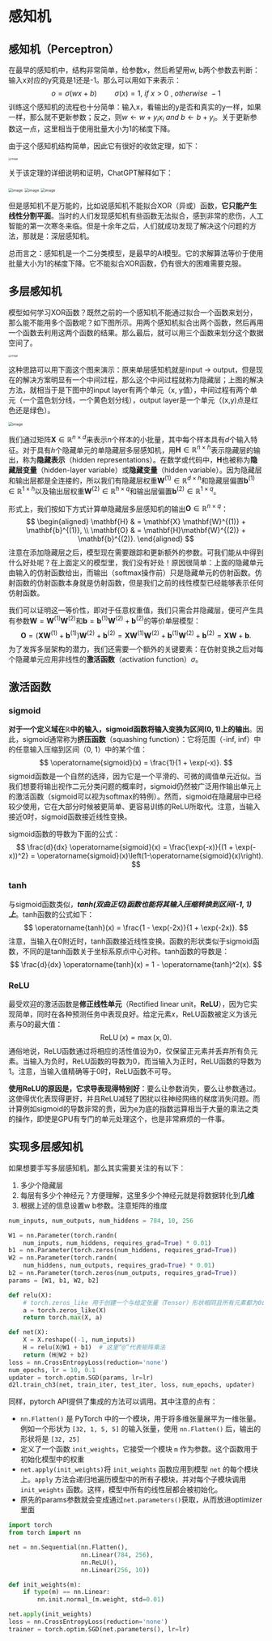 # 感知机

## 感知机（Perceptron）

在最早的感知机中，结构非常简单，给参数x，然后希望用w, b两个参数去判断：输入x对应的y究竟是1还是-1。那么可以用如下来表示：
$$
o = \sigma(wx+b)\hspace{1cm} \sigma(x)=1,\ if\ x>0\ ,\ otherwise\ -1
$$
训练这个感知机的流程也十分简单：输入x，看输出的y是否和真实的y一样，如果一样，那么就不更新参数；反之，则$w\leftarrow w+y_ix_i\ and\ b\leftarrow b+y_i$。关于更新参数这一点，这里相当于使用批量大小为1的梯度下降。

由于这个感知机结构简单，因此它有很好的收敛定理，如下：

<img src="img/1.png" alt="image" style="zoom:33%;" />

关于该定理的详细说明和证明，ChatGPT解释如下：

<img src="img/2.png" alt="image" style="zoom: 50%;" />

<img src="img/3.png" alt="image" style="zoom: 50%;" />

<img src="img/4.png" alt="image" style="zoom: 50%;" />

但是感知机不是万能的，比如说感知机不能拟合XOR（异或）函数，**它只能产生线性分割平面**。当时的人们发现感知机有些函数无法拟合，感到非常的悲伤，人工智能的第一次寒冬来临。但是十余年之后，人们就成功发现了解决这个问题的方法，那就是：深层感知机。

总而言之：感知机是一个二分类模型，是最早的AI模型。它的求解算法等价于使用批量大小为1的梯度下降。它不能拟合XOR函数，仍有很大的困难需要克服。

## 多层感知机

模型如何学习XOR函数？既然之前的一个感知机不能通过拟合一个函数来划分，那么能不能用多个函数呢？如下图所示。用两个感知机拟合出两个函数，然后再用一个函数去利用这两个函数的结果。那么最后，就可以用三个函数来划分这个数据空间了。

<img src="img/5.png" alt="image" style="zoom: 33%;" />

这种思路可以用下面这个图来演示：原来单层感知机就是input -> output，但是现在的解决方案明显有一个中间过程，那么这个中间过程就称为隐藏层；上图的解决方法，就相当于是下图中的input layer有两个单元（x, y值），中间过程有两个单元（一个蓝色划分线，一个黄色划分线），output layer是一个单元（(x,y)点是红色还是绿色）。

<img src="img/6.png" alt="image" style="zoom: 50%;" />

我们通过矩阵$\mathbf{X} \in \mathbb{R}^{n \times d}$来表示$n$个样本的小批量，其中每个样本具有$d$个输入特征。对于具有$h$个隐藏单元的单隐藏层多层感知机，用$\mathbf{H} \in \mathbb{R}^{n \times h}$表示隐藏层的输出，称为**隐藏表示**（hidden representations）。在数学或代码中，$\mathbf{H}$也被称为**隐藏层变量**（hidden-layer variable）或**隐藏变量**（hidden variable）。因为隐藏层和输出层都是全连接的，所以我们有隐藏层权重$\mathbf{W}^{(1)} \in \mathbb{R}^{d \times h}$和隐藏层偏置$\mathbf{b}^{(1)} \in \mathbb{R}^{1 \times h}$以及输出层权重$\mathbf{W}^{(2)} \in \mathbb{R}^{h \times q}$和输出层偏置$\mathbf{b}^{(2)} \in \mathbb{R}^{1 \times q}$。

形式上，我们按如下方式计算单隐藏层多层感知机的输出$\mathbf{O} \in \mathbb{R}^{n \times q}$：
$$
\begin{aligned}
    \mathbf{H} & = \mathbf{X} \mathbf{W}^{(1)} + \mathbf{b}^{(1)}, \\
    \mathbf{O} & = \mathbf{H}\mathbf{W}^{(2)} + \mathbf{b}^{(2)}.
\end{aligned}
$$
注意在添加隐藏层之后，模型现在需要跟踪和更新额外的参数。可我们能从中得到什么好处呢？在上面定义的模型里，我们没有好处！原因很简单：上面的隐藏单元由输入的仿射函数给出，而输出（softmax操作前）只是隐藏单元的仿射函数。仿射函数的仿射函数本身就是仿射函数，但是我们之前的线性模型已经能够表示任何仿射函数。

我们可以证明这一等价性，即对于任意权重值，我们只需合并隐藏层，便可产生具有参数$\mathbf{W} = \mathbf{W}^{(1)}\mathbf{W}^{(2)}$和$\mathbf{b} = \mathbf{b}^{(1)} \mathbf{W}^{(2)} + \mathbf{b}^{(2)}$的等价单层模型：
$$
\mathbf{O} = (\mathbf{X} \mathbf{W}^{(1)} + \mathbf{b}^{(1)})\mathbf{W}^{(2)} + \mathbf{b}^{(2)} = \mathbf{X} \mathbf{W}^{(1)}\mathbf{W}^{(2)} + \mathbf{b}^{(1)} \mathbf{W}^{(2)} + \mathbf{b}^{(2)} = \mathbf{X} \mathbf{W} + \mathbf{b}.
$$
为了发挥多层架构的潜力，我们还需要一个额外的关键要素：在仿射变换之后对每个隐藏单元应用非线性的**激活函数**（activation function）$\sigma$。

## 激活函数

### sigmoid

**对于一个定义域在$\mathbb{R}$中的输入，**sigmoid函数**将输入变换为区间(0, 1)上的输出**。因此，sigmoid通常称为**挤压函数**（squashing function）：它将范围（-inf, inf）中的任意输入压缩到区间（0, 1）中的某个值：
$$
\operatorname{sigmoid}(x) = \frac{1}{1 + \exp(-x)}.
$$
sigmoid函数是一个自然的选择，因为它是一个平滑的、可微的阈值单元近似。当我们想要将输出视作二元分类问题的概率时，sigmoid仍然被广泛用作输出单元上的激活函数（sigmoid可以视为softmax的特例）。然而，sigmoid在隐藏层中已经较少使用，它在大部分时候被更简单、更容易训练的ReLU所取代。注意，当输入接近0时，sigmoid函数接近线性变换。

sigmoid函数的导数为下面的公式：
$$
\frac{d}{dx} \operatorname{sigmoid}(x) = \frac{\exp(-x)}{(1 + \exp(-x))^2} = \operatorname{sigmoid}(x)\left(1-\operatorname{sigmoid}(x)\right).
$$

### tanh

与sigmoid函数类似，***tanh(双曲正切)函数也能将其输入压缩转换到区间(-1, 1)上***。tanh函数的公式如下：
$$
\operatorname{tanh}(x) = \frac{1 - \exp(-2x)}{1 + \exp(-2x)}.
$$
注意，当输入在0附近时，tanh函数接近线性变换。函数的形状类似于sigmoid函数，不同的是tanh函数关于坐标系原点中心对称。tanh函数的导数是：
$$
\frac{d}{dx} \operatorname{tanh}(x) = 1 - \operatorname{tanh}^2(x).
$$

### ReLU

最受欢迎的激活函数是**修正线性单元**（Rectified linear unit，**ReLU**），因为它实现简单，同时在各种预测任务中表现良好。给定元素$x$，ReLU函数被定义为该元素与$0$的最大值：
$$
\operatorname{ReLU}(x) = \max(x, 0).
$$
通俗地说，ReLU函数通过将相应的活性值设为0，仅保留正元素并丢弃所有负元素。当输入为负时，ReLU函数的导数为0，而当输入为正时，ReLU函数的导数为1。注意，当输入值精确等于0时，ReLU函数不可导。

**使用ReLU的原因是，它求导表现得特别好**：要么让参数消失，要么让参数通过。这使得优化表现得更好，并且ReLU减轻了困扰以往神经网络的梯度消失问题。而计算例如sigmoid的导数非常的贵，因为e为底的指数运算相当于大量的乘法之类的操作，即使是GPU有专门的单元处理这个，也是非常麻烦的一件事。

## 实现多层感知机

如果想要手写多层感知机，那么其实需要关注的有以下：

1. 多少个隐藏层
2. 每层有多少个神经元？方便理解，这里多少个神经元就是将数据转化到**几维**
3. 根据上述的信息设置w b参数。注意矩阵的维度

````python
num_inputs, num_outputs, num_hiddens = 784, 10, 256

W1 = nn.Parameter(torch.randn(
    num_inputs, num_hiddens, requires_grad=True) * 0.01)
b1 = nn.Parameter(torch.zeros(num_hiddens, requires_grad=True))
W2 = nn.Parameter(torch.randn(
    num_hiddens, num_outputs, requires_grad=True) * 0.01)
b2 = nn.Parameter(torch.zeros(num_outputs, requires_grad=True))
params = [W1, b1, W2, b2]

def relu(X):
    # torch.zeros_like 用于创建一个与给定张量（Tensor）形状相同且所有元素都为0的新张量
    a = torch.zeros_like(X)
    return torch.max(X, a)

def net(X):
    X = X.reshape((-1, num_inputs))
    H = relu(X@W1 + b1)  # 这里“@”代表矩阵乘法
    return (H@W2 + b2)
loss = nn.CrossEntropyLoss(reduction='none')
num_epochs, lr = 10, 0.1
updater = torch.optim.SGD(params, lr=lr)
d2l.train_ch3(net, train_iter, test_iter, loss, num_epochs, updater)
````

同样，pytorch API提供了集成的方法可以调用。其中注意的点有：

- `nn.Flatten()` 是 PyTorch 中的一个模块，用于将多维张量展平为一维张量。例如一个形状为 `[32, 1, 5, 5]` 的输入张量，使用 `nn.Flatten()` 后，输出的形状将是 `[32, 25]`
- 定义了一个函数 `init_weights`，它接受一个模块 `m` 作为参数。这个函数用于初始化模型中的权重
- `net.apply(init_weights)`将 `init_weights` 函数应用到模型 `net` 的每个模块上。`apply` 方法会递归地遍历模型中的所有子模块，并对每个子模块调用 `init_weights` 函数。这样，模型中所有的线性层都会被初始化。
- 原先的params参数就会变成通过`net.parameters()`获取，从而放进optimizer里面

````python
import torch
from torch import nn

net = nn.Sequential(nn.Flatten(),
                    nn.Linear(784, 256),
                    nn.ReLU(),
                    nn.Linear(256, 10))

def init_weights(m):
    if type(m) == nn.Linear:
        nn.init.normal_(m.weight, std=0.01)

net.apply(init_weights)
loss = nn.CrossEntropyLoss(reduction='none')
trainer = torch.optim.SGD(net.parameters(), lr=lr)
````


